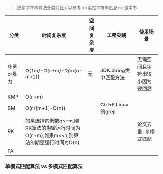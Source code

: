 > 更多字符串算法分类对比可以参考 <<柔性字符串匹配>> 这本书


| 分类  | 时间复杂度  | 空间复杂度  |  工程实践 |  使用场景 |
| ------------ | ------------ | ------------ | ------------ | ------------ |
|  朴素or暴力 |  O(1*m)-O(n+m)-O(m*(n-m+1)) |  无 | JDK.String类中匹配方法  | 无需空间且字符串较小因为要回溯  |
|  KMP | O(n+m)  |   |   |   |
|  BM |  O(n/(m+1)-O(n)) |   | Ctrl+F,Linux的grep  |   |
|  RK |  如果选择的素数q>=m,则RK算法的期望运行时间为O(n+m),如果m<<n,则算法的期望运行时间为O(n) |   |   | 论文去重-多模式匹配  |
|  FA |   |   |   |   |


### 单模式匹配算法 vs 多模式匹配算法


















